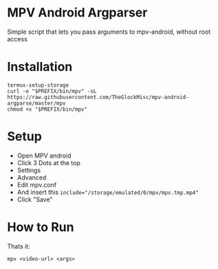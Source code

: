 # MPV Android Argparser
Simple script that lets you pass arguments to mpv-android, without root access

# Installation
```
termux-setup-storage
curl -o "$PREFIX/bin/mpv" -sL https://raw.githubusercontent.com/TheGlockMisc/mpv-android-argparse/master/mpv
chmod +x "$PREFIX/bin/mpv"
```
# Setup
- Open MPV android
- Click 3 Dots at the top
- Settings
- Advanced
- Edit mpv.conf
- And insert this `include="/storage/emulated/0/mpv/mpv.tmp.mp4"`
- Click "Save"
# How to Run
Thats it:
```
mpv <video-url> <args>
```
